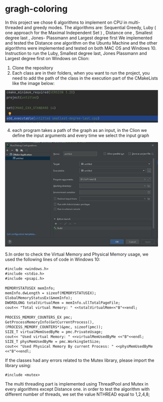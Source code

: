 # gragh-coloring
In this project we chose 6 algorithms to implement on CPU in multi-threaded and greedy modes. 
The algorithms are: Sequential Greedy, Luby ( one approach for the Maximal Independent Set ) , Distance one , Smallest degree last , Jones- Plassmann and Largest degree first
We implemented and tested the Distance one algorithm on the Ubuntu Machine and the other algorithms were implemented and tested on both MAC OS and Windows 10.
Instruction to run the Luby, Smallest degree last, Jones Plassmann and Largest degree first on Windows on Clion:
1. Clone the repository
2. Each class are in their folders, when you want to run the project, you need to add the path of the class in the execution part of the CMakeLists like the image below:

![CMake Lists](https://github.com/mahtabnik-polito/gragh-coloring/blob/main/images/cmake.JPG?raw=true "CMake Lists")

4. each program takes a path of the graph as an input, in the Clion we define the input arguments and every time we select the input graph

![defile the input argument](https://github.com/mahtabnik-polito/gragh-coloring/blob/main/images/files.JPG?raw=true "defile the input argument")

5.In order to check the Virtual Memory and Physical Memory usage, we used the following lines of code in Windows 10:

    #include <windows.h>
    #include <stdio.h>
    #include <psapi.h>

    MEMORYSTATUSEX memInfo;
    memInfo.dwLength = sizeof(MEMORYSTATUSEX);
    GlobalMemoryStatusEx(&memInfo);
    DWORDLONG totalVirtualMem = memInfo.ullTotalPageFile;
    cout<< "Total virtual Memory: " <<totalVirtualMem<<"B"<<endl;

    PROCESS_MEMORY_COUNTERS_EX pmc;
    GetProcessMemoryInfo(GetCurrentProcess(), (PROCESS_MEMORY_COUNTERS*)&pmc, sizeof(pmc));
    SIZE_T virtualMemUsedByMe = pmc.PrivateUsage;
    cout<< "Used virtual Memory: " <<virtualMemUsedByMe <<"B"<<endl;
    SIZE_T physMemUsedByMe = pmc.WorkingSetSize;
    cout<< "Used Physical Memory By current Process: " <<physMemUsedByMe <<"B"<<endl;
    
If the classes had any errors related to the Mutex library, please import the library using:

    #include <mutex>
    
The multi threading part is implemented using ThreadPool and Mutex in every algorithms except Distance one. in order to test the algorithm with different number of threads, we set the value     NTHREAD  equal to 1,2,4,8;
    

